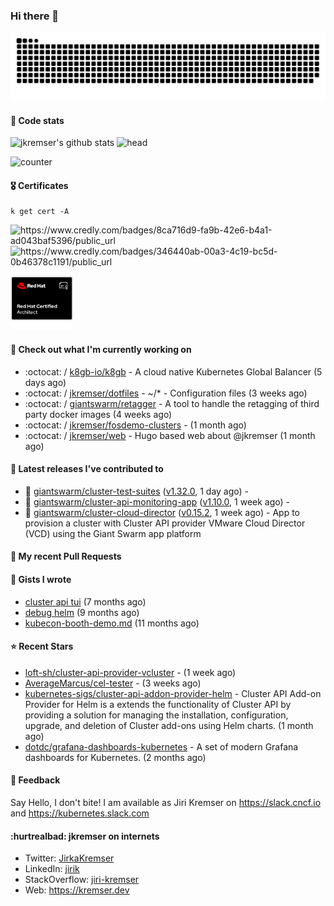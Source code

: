 ### Hi there 👋

<picture>
  <source media="(prefers-color-scheme: dark)" srcset="github-snake-dark.svg" />
  <source media="(prefers-color-scheme: light)" srcset="github-snake.svg" />
  <img alt="github-snake" src="github-snake.svg" />
</picture>

#### 📱 Code stats

![jkremser's github stats](https://github-readme-stats.vercel.app/api?username=jkremser&count_private=true&show_icons=true&hide_border=false&theme=tokyonight&title_color=5bcdec&bg_color=0d1117&border_radius=false) ![head](https://user-images.githubusercontent.com/535866/175570014-71166aaa-95f7-4a4f-869c-93a16481de4e.jpeg)



![counter](https://komarev.com/ghpvc/?username=jkremser&color=5bcdec&style=for-the-badge)

#### 🎖 Certificates
```
k get cert -A
```
<p align="left">
    <a style="text-decoration: none !important;" href="https://www.credly.com/badges/8ca716d9-fa9b-42e6-b4a1-ad043baf5396/public_url">
        <img src="https://training.linuxfoundation.org/wp-content/uploads/2022/11/CKA.png" alt="https://www.credly.com/badges/8ca716d9-fa9b-42e6-b4a1-ad043baf5396/public_url" width="110" height="110"/>
    </a>
    <a style="text-decoration: none !important;" href="https://www.credly.com/badges/346440ab-00a3-4c19-bc5d-0b46378c1191/public_url">
        <img src="https://training.linuxfoundation.org/wp-content/uploads/2022/11/CKS.png" alt="https://www.credly.com/badges/346440ab-00a3-4c19-bc5d-0b46378c1191/public_url" width="110" height="110"/>
    </a>
    <a style="text-decoration: none !important;" href="https://rhtapps.redhat.com/verify/?certId=120-194-022">
        <img src="./rhca.png" alt="https://rhtapps.redhat.com/verify/?certId=120-194-022" width="100" height="100"/>
    </a>
</p>

#### 👷 Check out what I'm currently working on

- :octocat: / [k8gb-io/k8gb](https://github.com/k8gb-io/k8gb) - A cloud native Kubernetes Global Balancer (5 days ago)
- :octocat: / [jkremser/dotfiles](https://github.com/jkremser/dotfiles) - ~/*  -  Configuration files (3 weeks ago)
- :octocat: / [giantswarm/retagger](https://github.com/giantswarm/retagger) - A tool to handle the retagging of third party docker images (4 weeks ago)
- :octocat: / [jkremser/fosdemo-clusters](https://github.com/jkremser/fosdemo-clusters) -  (1 month ago)
- :octocat: / [jkremser/web](https://github.com/jkremser/web) - Hugo based web about @jkremser (1 month ago)

#### 🔭 Latest releases I've contributed to

- 🎉 [giantswarm/cluster-test-suites](https://github.com/giantswarm/cluster-test-suites) ([v1.32.0](https://github.com/giantswarm/cluster-test-suites/releases/tag/v1.32.0), 1 day ago) - 
- 🎉 [giantswarm/cluster-api-monitoring-app](https://github.com/giantswarm/cluster-api-monitoring-app) ([v1.10.0](https://github.com/giantswarm/cluster-api-monitoring-app/releases/tag/v1.10.0), 1 week ago) - 
- 🎉 [giantswarm/cluster-cloud-director](https://github.com/giantswarm/cluster-cloud-director) ([v0.15.2](https://github.com/giantswarm/cluster-cloud-director/releases/tag/v0.15.2), 1 week ago) - App to provision a cluster with Cluster API provider VMware Cloud Director (VCD) using the Giant Swarm app platform

#### 🔨 My recent Pull Requests


#### 📓 Gists I wrote

- [cluster api tui](https://gist.github.com/176c5bae04a9db8feea0f72217e8eff5) (7 months ago)
- [debug helm](https://gist.github.com/40bc6009eefdea63b57854becf8409a5) (9 months ago)
- [kubecon-booth-demo.md](https://gist.github.com/8ec12c94e4ff2fc8aa0ee0754363a035) (11 months ago)

#### ⭐ Recent Stars

- [loft-sh/cluster-api-provider-vcluster](https://github.com/loft-sh/cluster-api-provider-vcluster) -  (1 week ago)
- [AverageMarcus/cel-tester](https://github.com/AverageMarcus/cel-tester) -  (3 weeks ago)
- [kubernetes-sigs/cluster-api-addon-provider-helm](https://github.com/kubernetes-sigs/cluster-api-addon-provider-helm) - Cluster API Add-on Provider for Helm is a extends the functionality of Cluster API by providing a solution for managing the installation, configuration, upgrade, and deletion of Cluster add-ons using Helm charts. (1 month ago)
- [dotdc/grafana-dashboards-kubernetes](https://github.com/dotdc/grafana-dashboards-kubernetes) - A set of modern Grafana dashboards for Kubernetes. (2 months ago)

#### 💬 Feedback

Say Hello, I don't bite! I am available as Jiri Kremser on https://slack.cncf.io and https://kubernetes.slack.com


#### :hurtrealbad: jkremser on internets

- Twitter: <a href="https://twitter.com/JirkaKremser">JirkaKremser</a>
- LinkedIn: <a href="https://www.linkedin.com/in/jirik/">jirik</a>
- StackOverflow: <a href="https://stackoverflow.com/users/1594980/jiri-kremser">jiri-kremser</a>
- Web: https://kremser.dev